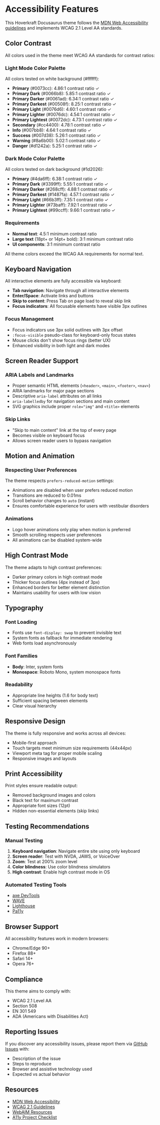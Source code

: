 # Accessibility Features

This Hoverkraft Docusaurus theme follows the [MDN Web Accessibility guidelines](https://developer.mozilla.org/en-US/docs/Web/Accessibility) and implements WCAG 2.1 Level AA standards.

## Color Contrast

All colors used in the theme meet WCAG AA standards for contrast ratios:

### Light Mode Color Palette

All colors tested on white background (#ffffff):

- **Primary** (#0073cc): 4.86:1 contrast ratio ✓
- **Primary Dark** (#0066b8): 5.85:1 contrast ratio ✓
- **Primary Darker** (#0061ad): 6.34:1 contrast ratio ✓
- **Primary Darkest** (#00508f): 8.25:1 contrast ratio ✓
- **Primary Light** (#0076d6): 4.60:1 contrast ratio ✓
- **Primary Lighter** (#0076dc): 4.54:1 contrast ratio ✓
- **Primary Lightest** (#0072dc): 4.73:1 contrast ratio ✓
- **Secondary** (#cc4400): 4.78:1 contrast ratio ✓
- **Info** (#007bb8): 4.64:1 contrast ratio ✓
- **Success** (#007d38): 5.26:1 contrast ratio ✓
- **Warning** (#8a6b00): 5.02:1 contrast ratio ✓
- **Danger** (#d1242a): 5.25:1 contrast ratio ✓

### Dark Mode Color Palette

All colors tested on dark background (#1d2026):

- **Primary** (#4da6ff): 6.38:1 contrast ratio ✓
- **Primary Dark** (#3399ff): 5.55:1 contrast ratio ✓
- **Primary Darker** (#268cff): 4.88:1 contrast ratio ✓
- **Primary Darkest** (#1487fa): 4.57:1 contrast ratio ✓
- **Primary Light** (#66b3ff): 7.35:1 contrast ratio ✓
- **Primary Lighter** (#73baff): 7.92:1 contrast ratio ✓
- **Primary Lightest** (#99ccff): 9.66:1 contrast ratio ✓

### Requirements

- **Normal text**: 4.5:1 minimum contrast ratio
- **Large text** (18pt+ or 14pt+ bold): 3:1 minimum contrast ratio
- **UI components**: 3:1 minimum contrast ratio

All theme colors exceed the WCAG AA requirements for normal text.

## Keyboard Navigation

All interactive elements are fully accessible via keyboard:

- **Tab navigation**: Navigate through all interactive elements
- **Enter/Space**: Activate links and buttons
- **Skip to content**: Press Tab on page load to reveal skip link
- **Focus indicators**: All focusable elements have visible 3px outlines

### Focus Management

- Focus indicators use 3px solid outlines with 3px offset
- `:focus-visible` pseudo-class for keyboard-only focus states
- Mouse clicks don't show focus rings (better UX)
- Enhanced visibility in both light and dark modes

## Screen Reader Support

### ARIA Labels and Landmarks

- Proper semantic HTML elements (`<header>`, `<main>`, `<footer>`, `<nav>`)
- ARIA landmarks for major page sections
- Descriptive `aria-label` attributes on all links
- `aria-labelledby` for navigation sections and main content
- SVG graphics include proper `role="img"` and `<title>` elements

### Skip Links

- "Skip to main content" link at the top of every page
- Becomes visible on keyboard focus
- Allows screen reader users to bypass navigation

## Motion and Animation

### Respecting User Preferences

The theme respects `prefers-reduced-motion` settings:

- Animations are disabled when user prefers reduced motion
- Transitions are reduced to 0.01ms
- Scroll behavior changes to `auto` (instant)
- Ensures comfortable experience for users with vestibular disorders

### Animations

- Logo hover animations only play when motion is preferred
- Smooth scrolling respects user preferences
- All animations can be disabled system-wide

## High Contrast Mode

The theme adapts to high contrast preferences:

- Darker primary colors in high contrast mode
- Thicker focus outlines (4px instead of 3px)
- Enhanced borders for better element distinction
- Maintains usability for users with low vision

## Typography

### Font Loading

- Fonts use `font-display: swap` to prevent invisible text
- System fonts as fallback for immediate rendering
- Web fonts load asynchronously

### Font Families

- **Body**: Inter, system fonts
- **Monospace**: Roboto Mono, system monospace fonts

### Readability

- Appropriate line heights (1.6 for body text)
- Sufficient spacing between elements
- Clear visual hierarchy

## Responsive Design

The theme is fully responsive and works across all devices:

- Mobile-first approach
- Touch targets meet minimum size requirements (44x44px)
- Viewport meta tag for proper mobile scaling
- Responsive images and layouts

## Print Accessibility

Print styles ensure readable output:

- Removed background images and colors
- Black text for maximum contrast
- Appropriate font sizes (12pt)
- Hidden non-essential elements (skip links)

## Testing Recommendations

### Manual Testing

1. **Keyboard navigation**: Navigate entire site using only keyboard
2. **Screen reader**: Test with NVDA, JAWS, or VoiceOver
3. **Zoom**: Test at 200% zoom level
4. **Color blindness**: Use color blindness simulators
5. **High contrast**: Enable high contrast mode in OS

### Automated Testing Tools

- [axe DevTools](https://www.deque.com/axe/devtools/)
- [WAVE](https://wave.webaim.org/)
- [Lighthouse](https://developers.google.com/web/tools/lighthouse)
- [Pa11y](https://pa11y.org/)

## Browser Support

All accessibility features work in modern browsers:

- Chrome/Edge 90+
- Firefox 88+
- Safari 14+
- Opera 76+

## Compliance

This theme aims to comply with:

- WCAG 2.1 Level AA
- Section 508
- EN 301 549
- ADA (Americans with Disabilities Act)

## Reporting Issues

If you discover any accessibility issues, please report them via [GitHub Issues](https://github.com/hoverkraft-tech/docusaurus-theme/issues) with:

- Description of the issue
- Steps to reproduce
- Browser and assistive technology used
- Expected vs actual behavior

## Resources

- [MDN Web Accessibility](https://developer.mozilla.org/en-US/docs/Web/Accessibility)
- [WCAG 2.1 Guidelines](https://www.w3.org/WAI/WCAG21/quickref/)
- [WebAIM Resources](https://webaim.org/resources/)
- [A11y Project Checklist](https://www.a11yproject.com/checklist/)
